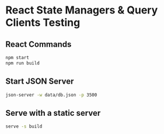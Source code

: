 # React State Managers & Query Clients Testing

## React Commands
```bash
npm start
npm run build
```

## Start JSON Server
```bash
json-server -w data/db.json -p 3500
```

## Serve with a static server
```bash
serve -s build
```